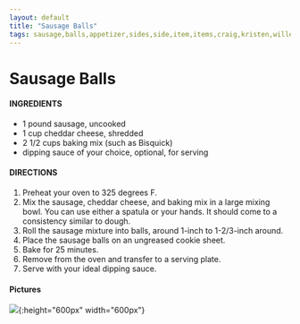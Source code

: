 ```yaml
---
layout: default
title: "Sausage Balls"
tags: sausage,balls,appetizer,sides,side,item,items,craig,kristen,willett
---
```

# Sausage Balls

#### INGREDIENTS
- 1 pound sausage, uncooked
- 1 cup cheddar cheese, shredded
- 2 1/2 cups baking mix (such as Bisquick)
- dipping sauce of your choice, optional, for serving

#### DIRECTIONS
1. Preheat your oven to 325 degrees F.
2. Mix the sausage, cheddar cheese, and baking mix in a large mixing bowl. You can use either a spatula or your hands. It should come to a consistency similar to dough.
3. Roll the sausage mixture into balls, around 1-inch to 1-2/3-inch around.
4. Place the sausage balls on an ungreased cookie sheet.
5. Bake for 25 minutes.
6. Remove from the oven and transfer to a serving plate.
7. Serve with your ideal dipping sauce.

#### Pictures
![]({{site.github.url}}/AppetizerDips/Images/SausageBalls.jpeg){:height="600px" width="600px"}

